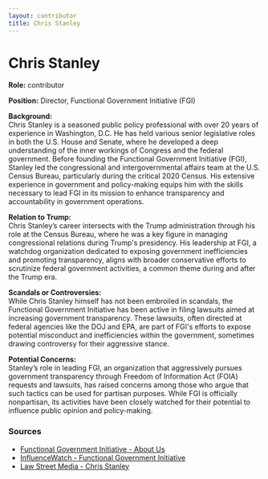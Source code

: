 ```yaml
---
layout: contributor
title: Chris Stanley
---
```


# Chris Stanley

**Role:** contributor

**Position:** Director, Functional Government Initiative (FGI)

**Background:**  
Chris Stanley is a seasoned public policy professional with over 20 years of experience in Washington, D.C. He has held various senior legislative roles in both the U.S. House and Senate, where he developed a deep understanding of the inner workings of Congress and the federal government. Before founding the Functional Government Initiative (FGI), Stanley led the congressional and intergovernmental affairs team at the U.S. Census Bureau, particularly during the critical 2020 Census. His extensive experience in government and policy-making equips him with the skills necessary to lead FGI in its mission to enhance transparency and accountability in government operations.

**Relation to Trump:**  
Chris Stanley’s career intersects with the Trump administration through his role at the Census Bureau, where he was a key figure in managing congressional relations during Trump's presidency. His leadership at FGI, a watchdog organization dedicated to exposing government inefficiencies and promoting transparency, aligns with broader conservative efforts to scrutinize federal government activities, a common theme during and after the Trump era.

**Scandals or Controversies:**  
While Chris Stanley himself has not been embroiled in scandals, the Functional Government Initiative has been active in filing lawsuits aimed at increasing government transparency. These lawsuits, often directed at federal agencies like the DOJ and EPA, are part of FGI's efforts to expose potential misconduct and inefficiencies within the government, sometimes drawing controversy for their aggressive stance.

**Potential Concerns:**  
Stanley’s role in leading FGI, an organization that aggressively pursues government transparency through Freedom of Information Act (FOIA) requests and lawsuits, has raised concerns among those who argue that such tactics can be used for partisan purposes. While FGI is officially nonpartisan, its activities have been closely watched for their potential to influence public opinion and policy-making.

### Sources
- [Functional Government Initiative - About Us](https://functionalgovernment.org/about-us/)
- [InfluenceWatch - Functional Government Initiative](https://www.influencewatch.org/organization/functional-government-initiative-fgi/)
- [Law Street Media - Chris Stanley](https://lawstreetmedia.com/insights/republicans-playing-the-oppo-game/)
